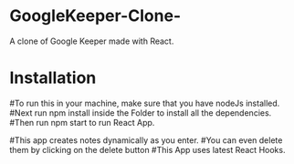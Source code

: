 # GoogleKeeper-Clone-
A clone of Google Keeper made with React.

# Installation

#To run this in your machine, make sure that you have nodeJs installed.
#Next run npm install inside the Folder to install all the dependencies.
#Then run npm start to run React App.

#This app creates notes dynamically as you enter.
#You can even delete them by clicking on the delete button
#This App uses latest React Hooks.


